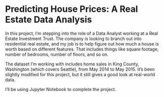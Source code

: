 # Predicting House Prices: A Real Estate Data Analysis 

In this project, I’m stepping into the role of a Data Analyst working at a Real Estate Investment Trust. The company is looking to branch out into residential real estate, and my job is to help figure out how much a house is worth based on different features. That includes things like square footage, number of bedrooms, number of floors, and so on.

The dataset I’m working with includes home sales in King County, Washington (which covers Seattle), from May 2014 to May 2015. It’s been slightly modified for this project, but it still gives a good look at real-world data.

I’ll be using Jupyter Notebook to complete the project.
